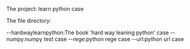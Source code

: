 The project:
    learn python case
    
The file directory:

--hardwaylearnpython:The book 'hard way leaning python' case
--numpy:numpy test case
--rege:python rege case
--url:python url case
